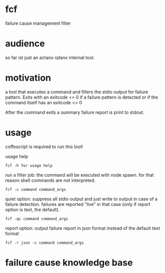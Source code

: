 fcf
===

failure cause management filter

audience
========

so far ist just an actano rplanx internal tool.

motivation
==========

a tool that executes a command and filters the stdio output for failure pattern.
Exits with an exitcode <> 0 if a failure pattern is detected or if the command itself has an exitcode <> 0

After the command exits a summary failure report is print to stdout.

usage
=====

coffescript is required to run this tool!

usage help

    fcf -h for usage help

run a filter job:
the command will be executed with node spawn. for that reason shell commands are not interpreted.

    fcf -c command command_args

quiet option:
 suppress all stdio output and just write to output in case of a failure detection.
 failures are reported "live" in that case (only if report option is text, the default).

    fcf -qc command command_args

report option:
output failure report in json format instead of the default text format

    fcf -r json -c command command_args

failure cause knowledge base
============================


